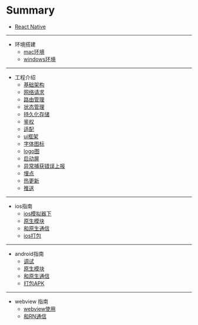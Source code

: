 # Summary

* [React Native](README.md)

-----
* 环境搭建
    * [mac环境](环境搭建/mac环境搭建.md)
    * [windows环境](环境搭建/windows环境搭建.md)
-----
* 工程介绍
    * [基础架构](基础工程/基础架构.md)
    * [网络请求](基础工程/网络请求.md)
    * [路由管理](基础工程/路由管理.md)
    * [状态管理](基础工程/状态管理.md)
    * [持久化存储](基础工程/持久化存储.md)
    * [鉴权](基础工程/鉴权.md)
    * [适配](基础工程/适配.md)
    * [ui框架](基础工程/ui框架.md)
    * [字体图标](基础工程/字体图标.md)
    * [logo图](基础工程/logo.md)
    * [启动屏](基础工程/启动图配置.md)
    * [异常捕获错误上报](基础工程/异常捕获.md)
    * [埋点](基础工程/埋点.md)
    * [热更新](基础工程/热更新.md)
    * [推送](基础工程/推送.md)
-----
* ios指南
    * [ios模拟器下](ios模拟器调试/readme.md)
    * [原生模块]()
    * [和原生通信]()
    * [ios打包](打包/打包ipa/readme.md)
-----
* android指南
    * [调试](调试/android模拟器调试/readme.md)
    * [原生模块]()
    * [和原生通信]()
    * [打包APK](打包/打包apk/readme.md)
-----
* webview 指南
    * [webview使用]()
    * [和RN通信]()







